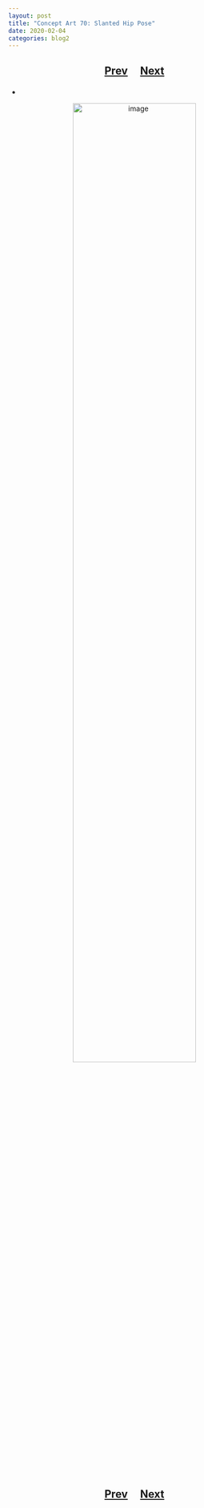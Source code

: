 ```yaml
---
layout: post
title: "Concept Art 70: Slanted Hip Pose"
date: 2020-02-04
categories: blog2
---
```


<h2>
  <p style="text-align:center;">
    <a href="/wingsofthechorus/archive/2020/01/24/conceptart69">Prev</a>
    &nbsp;&nbsp;&nbsp;
    <a href="/wingsofthechorus/archive/2020/02/07/conceptart71">Next</a>
  </p>
</h2>

-

<p style="text-align:center;">
  <img src="/wingsofthechorus/images/conceptart/ca70.png" width="70%" alt="image"/>
</p>

<h2>
  <p style="text-align:center;">
    <a href="/wingsofthechorus/archive/2020/01/24/conceptart69">Prev</a>
    &nbsp;&nbsp;&nbsp;
    <a href="/wingsofthechorus/archive/2020/02/07/conceptart71">Next</a>
  </p>
</h2>
